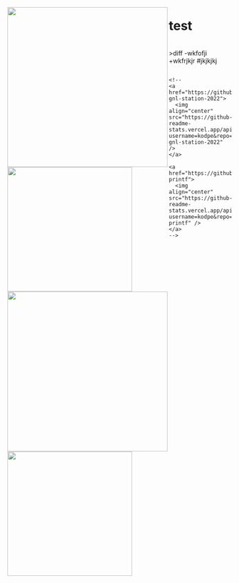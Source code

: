 <!--
- 📫 How to reach me:<br>
by e-mail: [![Mail](https://img.shields.io/badge/-Mail-blue?style=flat&logo=Gmail&logoColor=white&link=mailto:MAIL@gmail.com)](mailto:MAIL@gmail.com)<br>
on LinkedIn: [![Linkedin Profile](https://img.shields.io/badge/-LinkedIn_Profile-0072b1?style=flat&logo=Linkedin&logoColor=white&link=https://www.linkedin.com/in/USER/)](https://www.linkedin.com/in/USER/)<br>

Here are some ideas to get you started:

- 🔭 I’m currently working on ...
- 🌱 I’m currently learning ...
- 👯 I’m looking to collaborate on ...
- 🤔 I’m looking for help with ...
- 💬 Ask me about ...
- 📫 How to reach me: ...
- 😄 Pronouns: ...
- ⚡ Fun fact: ...

  <img align="center" src="https://github-readme-stats.vercel.app/api/pin/?username=kodpe&repo=github-readme-stats" />

![Alt text](header.png?raw=true "Title")

-->

<a href="https://github.com/kodpe"><img width="360" align="left" src="https://github-readme-stats.vercel.app/api?username=kodpe&hide_title=true&hide=issues,contribs&count_private=true&include_all_commits=true&show_icons=true&custom_title=Stats&hide_border=true&theme=github_dark&title_color=FFFFFF&text_color=FFFFFF&icon_color=FFFFFF&bg_color=&border_color=&border_radius=0"/>
</a>
<a href="https://github.com/kodpe"><img width="280" align="left" src="https://github-readme-stats.vercel.app/api/top-langs/?username=kodpe&count_private=true&hide_title=true&langs_count=2&hide=html,makefile,batchfile,css&layout=compact&custom_title=Languages&hide_border=true&theme=github_dark&title_color=FFFFFF&text_color=FFFFFF&icon_color=&bg_color=&border_color=&border_radius=0"/> 
</a>

<img width="360" align="left" src="https://github-readme-stats.vercel.app/api?username=kodpe&hide_title=true&hide=issues,contribs&count_private=true&include_all_commits=true&show_icons=true&custom_title=Stats&hide_border=true&theme=github_dark&title_color=FFFFFF&text_color=FFFFFF&icon_color=FFFFFF&bg_color=&border_color=&border_radius=0"/>

# test

<img width="280" align="left" src="https://github-readme-stats.vercel.app/api/top-langs/?username=kodpe&count_private=true&hide_title=true&langs_count=2&hide=html,makefile,batchfile,css&layout=compact&custom_title=Languages&hide_border=true&theme=github_dark&title_color=FFFFFF&text_color=FFFFFF&icon_color=&bg_color=&border_color=&border_radius=0"/> 

<br/>
>diff
-wkfofji
+wkfrjkjr
#jkjkjkj

```

<!--
<a href="https://github.com/kodpe/42test-gnl-station-2022">
  <img align="center" src="https://github-readme-stats.vercel.app/api/pin/?username=kodpe&repo=42test-gnl-station-2022" />
</a>

<a href="https://github.com/kodpe/42test-printf">
  <img align="center" src="https://github-readme-stats.vercel.app/api/pin/?username=kodpe&repo=42test-printf" />
</a>
-->


